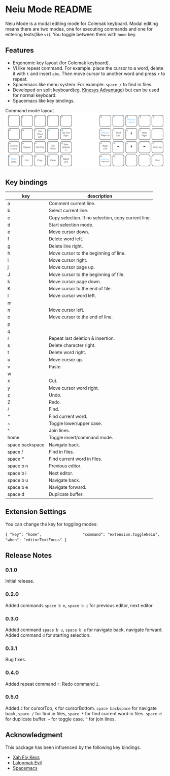 # Neiu Mode README

Neiu Mode is a modal editing mode for Colemak keyboard. Modal editing means there are two modes,
one for executing commands and one for entering texts(like `vi`). You toggle between them with `home` key.

## Features

* Ergonomic key layout (for Colemak keyboard).
* Vi like repeat command. For example: place the cursor to a word, delete it with `t` and insert `abc`. Then move cursor to another word and press `r` to repeat.
* Spacemacs like menu system. For example: `space /` to find in files.
* Developed on split keyboard(eg. [Kinesys Advantage](https://www.kinesis-ergo.com/shop/advantage2/)) but can be used for normal keyboard.
* Spacemacs like key bindings.

Command mode layout
![Command mode layout](images/keyboard.png)

## Key bindings

| key | description  |
|---|---|
| a  | Comment current line.  |
| b  | Select current line.  |
| c  | Copy selection. If no selection, copy current line.  |
| d  | Start selection mode.  |
| e  | Move cursor down.  |
| f  | Delete word left.  |
| g  | Delete line right.  |
| h  | Move cursor to the beginning of line.  |
| i  | Move cursor right.  |
| j  | Move cursor page up.  |
| J  | Move cursor to the beginning of file.  |
| k  | Move cursor page down.  |
| K  | Move cursor to the end of file.  |
| l  | Move cursor word left.  |
| m  |   |
| n  | Move cursor left.  |
| o  | Move cursor to the end of line.  |
| p  |   |
| q  |   |
| r  | Repeat last deletion & insertion.  |
| s  | Delete character right.  |
| t  | Delete word right.  |
| u  | Move cursor up.  |
| v  | Paste.  |
| w  |   |
| x  | Cut.  |
| y  | Move cursor word right.  |
| z  | Undo.  |
| Z  | Redo.  |
| /  | Find.  |
| *  | Find current word.  |
| ~  | Toggle lower/upper case.  |
| ^  | Join lines.  |
| home  | Toggle insert/command mode.  |
| space backspace  | Navigate back.  |
| space /  | Find in files.  |
| space *  | Find current word in files.  |
| space b n  | Previous editor.  |
| space b i  | Next editor.  |
| space b u  | Navigate back.  |
| space b e  | Navigate forward.  |
| space d  | Duplicate buffer.  |

## Extension Settings

You can change the key for toggling modes:

`{ "key": "home",                  "command": "extension.toggleNeiu",
                                     "when": "editorTextFocus" }`

## Release Notes

### 0.1.0

Initial release.

### 0.2.0

Added commands `space b n`, `space b i` for previous editor, next editor.

### 0.3.0

Added command `space b u`, `space b e` for navigate back, navigate forward.
Added command `d` for starting selection.

### 0.3.1

Bug fixes.

### 0.4.0

Added repeat command `r`. Redo command `Z`.

### 0.5.0

Added `J` for cursorTop, `K` for cursorBottom.
`space backspace` for navigate back, `space /` for find in files, `space *` for find current
word in files.
`space d` for duplicate buffer. `~` for toggle case. `^` for join lines.

## Acknowledgment

This package has been influenced by the following key bindings.

* [Xah Fly Keys](http://ergoemacs.org/misc/ergoemacs_vi_mode.html)
* [Lalopmak Evil](https://github.com/lalopmak/lalopmak-evil)
* [Spacemacs](http://spacemacs.org)